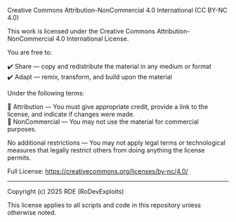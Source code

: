 Creative Commons Attribution-NonCommercial 4.0 International (CC BY-NC 4.0)

This work is licensed under the Creative Commons Attribution-NonCommercial 4.0 International License.

You are free to:

✔️ Share — copy and redistribute the material in any medium or format  
✔️ Adapt — remix, transform, and build upon the material  

Under the following terms:

📌 Attribution — You must give appropriate credit, provide a link to the license, and indicate if changes were made.  
🚫 NonCommercial — You may not use the material for commercial purposes.  

No additional restrictions — You may not apply legal terms or technological measures that legally restrict others from doing anything the license permits.

Full License: https://creativecommons.org/licenses/by-nc/4.0/

---

Copyright (c) 2025 RDE (RoDevExploits)

This license applies to all scripts and code in this repository unless otherwise noted.
